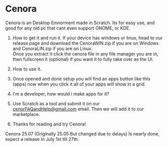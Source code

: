 # Cenora
Cenora is an Desktop Enviorment made in Scratch. Its for easy use, and good for any old pc that cant even support GNOME, or KDE.

1. How to get it and run it.
   If your device has windows or linux, head to our release page and download the CenoraWIN.zip if you are on Windows and CenoraLIN.zip if you are on Linux.\
   Once you extract it click the cenora file in any file manager you are in, then fullscreen it (optional) if you want it to fully take over as the UI.

2. How to use it.
3. Once opened and done setup you will find an apps button like this
  (apps) now when you click it all of your apps will show in a grid.

3. I'm a developer, how would i make apps for it?
4. Use Scratch as a tool and submit it on our cenorFAQandHelp@gmail.com email. Then we will add it to our marketplace.

5. Thanks for reading and try Cenora!

Cenora 25.07 (Originally 25.05 But changed due to delays)
Is nearly done, expect a release in July 1st till 27th.
